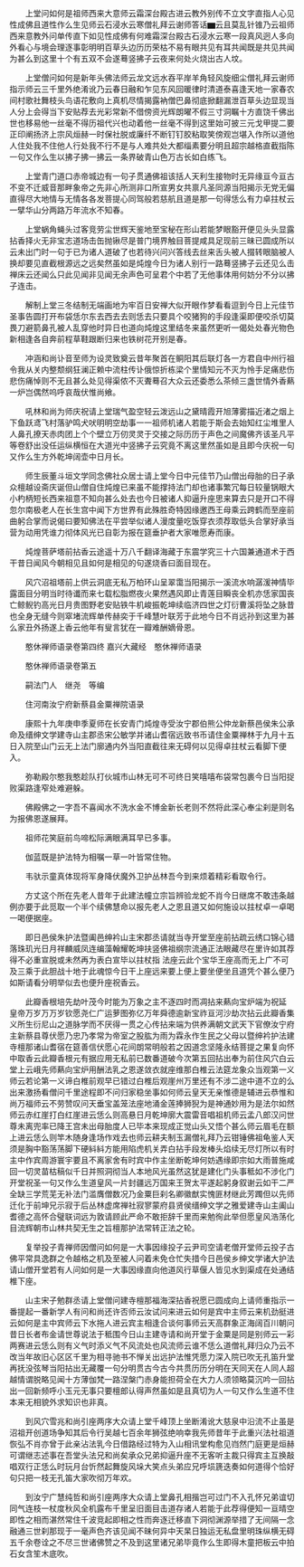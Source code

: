 <!-- { "loadSidebar": true } -->
　　上堂问如何是祖师西来大意师云霜深台殿古进云教外别传不立文字直指人心见性成佛且道性作么生见师云石浸水云寒僧礼拜云谢师答话▆云且莫乱针锥乃云祖师西来意教外问单传直下如见性成佛有何难霜深台殿古石浸水云寒一段真风迥人多向外看心与境会理逐事彰明明百草头边历历荣枯不易有眼共见有耳共闻既是共见共闻为甚么到这里十个有五双不会遂蓦竖拂子云夜来何处火烧出古人坟。

　　上堂僧问如何是新年头佛法师云龙文远水吞平岸羊角轻风旋细尘僧礼拜云谢师指示师云三千里外绝淆讹乃云春日融和乍见东风回暖律时清道泰喜逢天地一家春农间村歌社舞枝头鸟语花敷向上真机尽情揭露衲僧巴鼻彻底掀翻漏泄百草头边显现当人分上会得当下安贴荐去光彩常新不借傍资光辉朗曜不假三寸洞瞩十方直饶千佛出世也移易他一丝毫不得历祖代兴也动着他一丝毫不得到这里始可披三元戈甲提二要正印阐扬济上宗风烜赫一时保社脱或廉纤不断钉钉胶粘取笑傍观岂堪入作所以道他人住处我不住他人行处我不行不是与人难共处大都缁素要分明且超宗越格直截指陈一句又作么生以拂子拂一拂云一条界破青山色万古长如白练飞。

　　上堂青门道口赤帝城边有一句子贯通佛祖该括人天利生接物时无异缘亘今亘古不变不迁威音那畔象帝之先非心所测非口所宣男女共禀凡圣同源当阳揭示无党无偏直得尽大地情与无情各各发菩提心同驾般若慈航且道是那一句得恁么有力卓拄杖云一擘华山分两路万年流水不知春。

　　上堂蜗角蝇头过客竞劳尘世辉天鉴地至宝秘在形山若能梦眼豁开便见头头显露拈香择火无非宝志道场击缶抛锹尽是普门境界触目菩提咸具足现前三昧已圆成所以云未出门时一句于已为诸人道破了也若待兴问兴答线去丝来舌头被人掇转眼脑被人换却要见直截根源远之远矣然虽如是炖煌今日为诸人别行一路蓦竖拂子云还见么击禅床云还闻么只此见闻非见闻无余声色可呈君个中若了无他事体用何妨分不分以拂子连击。

　　解制上堂三冬结制无端画地为牢百日安禅大似开眼作梦看看逗到今日上元佳节圣事告圆打开布袋恁尔东去西去去则恁去只要具个咬猪狗的手段逢渠即便咬杀切莫畏刀避箭鼻孔被人乱穿他时异日也道向炖煌这里结冬来虽然更听一偈处处春光物色新相逢各自奔前程草鞋跟断归来也铁树花开别是春。

　　冲涵和尚讣音至师为设灵致奠云昔年聚首在鲖阳其后联灯各一方君自中州行祖令我从关内整颓纲狂澜正赖中流柱传讣俄惊折栋梁个里情知元不灭为怜手足痛悲伤悲伤痛悼则不无且甚么处见得渠侬不灭聻蓦召大众云还委悉么茶倾三盏世情外香爇一炉岂偶然呜呼哀哉伏惟尚飨。

　　吼林和尚为师庆祝请上堂瑞气盈空轻云泼远山之黛晴霞开旭薄雾描近渚之烟上下鱼跃鸢飞村落驴鸣犬吠明明空劫事一一祖师机诸人若能于斯会去始知红尘堆里人人鼻孔撩天赤肉团上个个壁立万仞灵灵于交接之际历历于声色之间魔佛齐该圣凡平等卷舒出没任运纵横恒在大道光中竖拂子云究竟不离这里然虽如是且即今庆祝一句又作么生方外乾坤阔壶中日月长。

　　师生辰董斗垣文学同念佛社众居士请上堂今日中元佳节乃山僧出母胎的日子承众檀越设斋庆诞但山僧自住炖煌已来虽不能撑持法门却也诸事繁冗每日较量锅眼大小杓柄短长西来祖意不知向甚么处去也今日被诸人抑逼升座思来算去只是开口不得忽尔南极老人在长生宫中闻下方世界有此殊胜奇特因缘邀西王母乘云跨鹤而至座前曲躬合掌而说偈曰要知佛法在平尝举似诸人漫度量吃饭穿衣须荐取低头合掌好承当营为动用凭谁力彻体风光已自彰为报在筵垂护者大家唯愿寿而康。

　　炖煌菩萨塔前拈香云途遥十万八千翻译海藏于东震学究三十六国兼通道术于西干昔日闻风今朝相见且如何是相见的句遂烧香曰面目现在。

　　风穴沼祖塔前上供云洞底无私万柏环山呈翠霭当阳揭示一溪流水响潺湲神情毕露面目分明当时待谶而来七载松脂燃夜火果然遇风即止青莲目瞬丧全机亦恁家国丧亡鲸鲵钓高光日月贵图野老安贴铁牛机峻振乾坤续临济四世之灯衍曹溪将坠之脉昔也全身无缝今则窣堵流辉单传赫奕于千峰慧叶联芳于此地今日不肖远孙到这里为甚么家丑外扬遂上香云他年有叟言犹在一瓣难酬嫡骨恩。

　　憨休禅师语录卷第四终
嘉兴大藏经　憨休禅师语录


　　憨休禅师语录卷第五

　　嗣法门人　继尧　等编

　　住河南汝宁府新蔡县金粟禅院语录

　　康熙十九年庚申季夏师在长安青门炖煌寺受汝宁郡伯熊公仲龙新蔡邑侯朱公承命及缙绅文学建寺山主郡丞宋公敏学并诸山耆宿远致书币请住金粟禅林于九月十五日入院至山门云无上法门廓通内外当阳直截往来无碍何以见得卓拄杖云看脚下便入。

　　弥勒殿尔憨我憨趁队打伙城市山林无可不可终日笑嘻嘻布袋常包裹今日当阳捉败渠路逢窄处难避躲。

　　佛殿佛之一字吾不喜闻水不洗水金不博金新长老则不然将此深心奉尘刹是则名为报佛恩遂展拜。

　　祖师花笑庭前鸟啼松际满眼满耳早已多事。

　　伽蓝既是护法特为相嘱一草一叶皆常住物。

　　韦驮示童真体现将军身降伏魔外卫护丛林吾今到来烦着精彩看取令行。

　　方丈这个所在先老人昔年于此建法幢立宗旨辨验龙蛇不肖今日继席不敢违条越例亦要于此觅取一个半个续佛慧命以报先老人之恩且道又如何施设以拄杖卓一卓喝一喝便据座。

　　即日邑侯朱护法暨阖邑绅衿山主宋郡丞请就当寺开堂至座前拈疏云绣口锦心错落珠玑光日月祥麟威凤连编藻翰耀乾坤扶竖佛祖纲宗流通正法眼藏尽在里许如其荐得不必重宣脱或未然再为表白宣毕以拄杖指
法座云此个宝华王座高而无上广不可及三乘于此胆战十地于此魂惊今日干上座远来要上便上要坐便坐且道凭个甚么便乃如斯请看分明举似去也便升座祝香云。

　　此瓣香根培先劫叶茂今时能为万象之主不逐四时而凋拈来爇向宝炉端为祝延
皇帝万岁万万岁钦愿尧仁广运萝图弥亿万年舜德逾新宝祚亘河沙劫次拈云此瓣香集义所生衍尼山之道脉学而不厌得一贯之心传拈来端为供养满朝文武天下官僚汝宁府主新蔡县尊伏愿乃忠乃孝常为帝室之股肱为雨为霖永作生民之父母以暨绅衿护法建寺檀那诸山耆宿在筵善信伏愿心花间朗常明般若之因道念坚隆永结菩提之果复向怀中取香云此瓣香根元有据应用无私前已数番道破今次第五回拈出奉为前住风穴白云堂上云峨先师爇向宝炉用酬法乳之恩遂敛衣就座维那白椎云法筵龙象众当观第一义师云若论第一义谛白椎前观早已错过白椎后观崖州万里还有不涉二途中道不立的么出来激扬看僧问千里途程即不问归家稳坐事如何师云皇天无亲惟德是辅进云恭惟和尚万福师云不劳赞叹问天垂宝盖笼法座地涌金莲捧狮猊为是神通妙用为是法尔如然师云赤红崖打白红崖进云恁么则高悬日月乾坤廓大震雷音唱祖机师云孟八郎汉问世尊未离兜率已降王宫未出母胎度人已毕本来现成正觉山头又悟个甚么师云眉毛在额上进云恁么则竿木随身逢场作戏去也师云耕夫制玉漏僧礼拜乃云钳锤佛祖龟鉴人天须是胸中豁荡荡脚下硬紏紏方能用陷虎机关弄白拈手段发棒头焰续无尽灯所以有时主中作宾周游寰宇要且不离家舍有时宾中作主坐断乾坤何妨遇缘即宗如大雨普施咸回一切灵苗枯稿似千日并照洞彻当人本地风光虽然这犹是建化门头事秪如不涉化门开堂祝圣一句又作么生道皇风一片封疆远万国来王贺太平遂起躬身叙谢云如干二严全缺三学荒芜无补法门滥膺僧数况乃金粟巨刹名卿徽猷实愧匪材继此芳躅但以先师迁化于前坤兄示寂于后丛林虚席禅社寂寥蒙府县贤侯缙绅文学之雅爱建寺山主阖山耆德之高怀合璧联词远为敦请顾此严命不敢拒辞千里而来勉徇此举但愿皇风浩荡化目流辉朝市山林共契无生之旨檀那护法常转正法之轮。

　　复举投子青禅师因僧问如何是一大事因缘投子云尹司空请老僧开堂师云投子古佛平常具逸群之令越格之机及至被人问着未免仓忙失措今日邑侯乡绅文学诸大护法请山僧开堂若有人问如何是一大事因缘直向他道风行草偃人皆见水到渠成在处通结椎下座。

　　山主宋子勉群丞请上堂僧问建寺檀那福海深拈香祝愿已圆成向上请师重指示一番提起一番新学人有问和尚还许否师云汝试问来进云如何是宾中主师云来机劲挺进云如何是主中宾师云下水拖人进云宾主相逢合谈何事师云天高群象正海阔百川朝问昔日长者布金请世尊说法于秪围今日山主建寺请和尚开堂于金粟是同是别师云一彩两赛进云恁么则有义气时添义气不风流处也风流师云谁不恁么道僧礼拜归众乃云不改当年故旧心区区千里为相寻驰书不惮关出远护法惟凭愿力深入院已吹无孔笛升堂再抚没弦琴当阳拈出无藏覆一句分明贯古今古今共贯历历分明在天同天在人同人超越情谓脱略见闻十方薄伽梵一路涅槃门赤身能担荷全在大力人须领略莫沉吟一回拈出一回新频呼小玉元无事只要檀郎认得声然虽如是且真切为人一句又作么生道不住本来无相貌外求知识也非真。

　　到风穴雪兆和尚引座两序大众请上堂千峰顶上坐断淆讹大慈泉中沿流不止虽是沼祖开创道场争知其后令行吴越七百余年狮弦绝响幸我先师昔年于此重兴法社祖道恢弘不肖亦曾于此亲沾法乳今日借路经过特为入山相讯堂构愈见岿然门庭更是烜赫可谓继志述事在吾堂头法兄和尚矣承众兄弟抑逼升座不无客听主裁只得宾主互换敲唱双行正恁么时玩月台忻然起舞旋风垛大笑点头弟应兄呼埙篪迭奏如何道得个恰好句只把一枝无孔笛大家吹彻万年欢。

　　到汝宁广慧纯哲和尚引座两序大众请上堂鼻孔相揩岂可过门不入孔怀兄弟谊切同气连枝一杖度秋风全机露布千里呈旧面目击道存诸人若能于此荐得便知一亘晴空即性之相而湛然常住千波竞起即相之性而奔逐迁移直下洞彻渊源举措了无间隔一念融通三世刹那现于一毫声色齐该见闻不昧何异中天杲日独运无私盘里明珠纵横无碍五千余卷诠之不尽三世诸佛赞之不及到这里诸兄弟毕竟作么生即得木童把板云中拍石女含笙木底吹。

